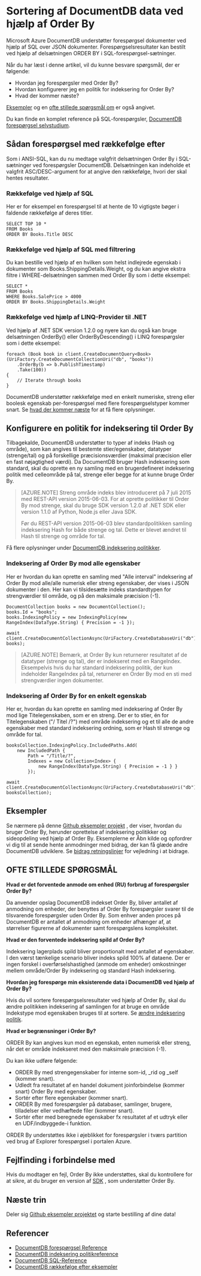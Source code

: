 <properties 
    pageTitle="Sortering af DocumentDB data ved hjælp af Order By | Microsoft Azure" 
    description="Lær, hvordan du bruger ORDER BY i DocumentDB forespørgsler i LINQ og SQL, og hvordan du kan angive en indeksering politik for ORDER BY forespørgsler." 
    services="documentdb" 
    authors="arramac" 
    manager="jhubbard" 
    editor="cgronlun" 
    documentationCenter=""/>

<tags 
    ms.service="documentdb" 
    ms.workload="data-services" 
    ms.tgt_pltfrm="na" 
    ms.devlang="na" 
    ms.topic="article" 
    ms.date="10/03/2016" 
    ms.author="arramac"/>

# <a name="sorting-documentdb-data-using-order-by"></a>Sortering af DocumentDB data ved hjælp af Order By
Microsoft Azure DocumentDB understøtter forespørgsel dokumenter ved hjælp af SQL over JSON dokumenter. Forespørgselsresultater kan bestilt ved hjælp af delsætningen ORDER BY i SQL-forespørgsel-sætninger.

Når du har læst i denne artikel, vil du kunne besvare spørgsmål, der er følgende: 

- Hvordan jeg forespørgsler med Order By?
- Hvordan konfigurerer jeg en politik for indeksering for Order By?
- Hvad der kommer næste?

[Eksempler](#samples) og en [ofte stillede spørgsmål om](#faq) er også angivet.

Du kan finde en komplet reference på SQL-forespørgsler, [DocumentDB forespørgsel selvstudium](documentdb-sql-query.md).

## <a name="how-to-query-with-order-by"></a>Sådan forespørgsel med rækkefølge efter
Som i ANSI-SQL, kan du nu medtage valgfrit delsætningen Order By i SQL-sætninger ved forespørgsler DocumentDB. Delsætningen kan indeholde et valgfrit ASC/DESC-argument for at angive den rækkefølge, hvori der skal hentes resultater. 

### <a name="ordering-using-sql"></a>Rækkefølge ved hjælp af SQL
Her er for eksempel en forespørgsel til at hente de 10 vigtigste bøger i faldende rækkefølge af deres titler. 

    SELECT TOP 10 * 
    FROM Books 
    ORDER BY Books.Title DESC

### <a name="ordering-using-sql-with-filtering"></a>Rækkefølge ved hjælp af SQL med filtrering
Du kan bestille ved hjælp af en hvilken som helst indlejrede egenskab i dokumenter som Books.ShippingDetails.Weight, og du kan angive ekstra filtre i WHERE-delsætningen sammen med Order By som i dette eksempel:

    SELECT * 
    FROM Books 
    WHERE Books.SalePrice > 4000
    ORDER BY Books.ShippingDetails.Weight

### <a name="ordering-using-the-linq-provider-for-net"></a>Rækkefølge ved hjælp af LINQ-Provider til .NET
Ved hjælp af .NET SDK version 1.2.0 og nyere kan du også kan bruge delsætningen OrderBy() eller OrderByDescending() i LINQ forespørgsler som i dette eksempel:

    foreach (Book book in client.CreateDocumentQuery<Book>(UriFactory.CreateDocumentCollectionUri("db", "books"))
        .OrderBy(b => b.PublishTimestamp)
        .Take(100))
    {
        // Iterate through books
    }

DocumentDB understøtter rækkefølge med en enkelt numeriske, streng eller boolesk egenskab per-forespørgsel med flere forespørgselstyper kommer snart. Se [hvad der kommer næste](#Whats_coming_next) for at få flere oplysninger.

## <a name="configure-an-indexing-policy-for-order-by"></a>Konfigurere en politik for indeksering til Order By

Tilbagekalde, DocumentDB understøtter to typer af indeks (Hash og område), som kan angives til bestemte stier/egenskaber, datatyper (strenge/tal) og på forskellige præcisionsværdier (maksimal præcision eller en fast nøjagtighed værdi). Da DocumentDB bruger Hash indeksering som standard, skal du oprette en ny samling med en brugerdefineret indeksering politik med celleområde på tal, strenge eller begge for at kunne bruge Order By. 

>[AZURE.NOTE] Streng område indeks blev introduceret på 7 juli 2015 med REST-API version 2015-06-03. For at oprette politikker til Order By mod strenge, skal du bruge SDK version 1.2.0 af .NET SDK eller version 1.1.0 af Python, Node.js eller Java SDK.
>
>Før du REST-API version 2015-06-03 blev standardpolitikken samling indeksering Hash for både strenge og tal. Dette er blevet ændret til Hash til strenge og område for tal. 

Få flere oplysninger under [DocumentDB indeksering politikker](documentdb-indexing-policies.md).

### <a name="indexing-for-order-by-against-all-properties"></a>Indeksering af Order By mod alle egenskaber
Her er hvordan du kan oprette en samling med "Alle interval" indeksering af Order By mod alle/alle numerisk eller streng egenskaber, der vises i JSON dokumenter i den. Her kan vi tilsidesætte indeks standardtypen for strengværdier til område, og på den maksimale præcision (-1).
                   
    DocumentCollection books = new DocumentCollection();
    books.Id = "books";
    books.IndexingPolicy = new IndexingPolicy(new RangeIndex(DataType.String) { Precision = -1 });
    
    await client.CreateDocumentCollectionAsync(UriFactory.CreateDatabaseUri("db"), books);  

>[AZURE.NOTE] Bemærk, at Order By kun returnerer resultatet af de datatyper (strenge og tal), der er indekseret med en RangeIndex. Eksempelvis hvis du har standard indeksering politik, der kun indeholder RangeIndex på tal, returnerer en Order By mod en sti med strengværdier ingen dokumenter.

### <a name="indexing-for-order-by-for-a-single-property"></a>Indeksering af Order By for en enkelt egenskab
Her er, hvordan du kan oprette en samling med indeksering af Order By mod lige Titelegenskaben, som er en streng. Der er to stier, én for Titelegenskaben ("/ Titel /?") med område indeksering og et til alle de andre egenskaber med standard indeksering ordning, som er Hash til strenge og område for tal.                    
    
    booksCollection.IndexingPolicy.IncludedPaths.Add(
        new IncludedPath { 
            Path = "/Title/?", 
            Indexes = new Collection<Index> { 
                new RangeIndex(DataType.String) { Precision = -1 } } 
            });
    
    await client.CreateDocumentCollectionAsync(UriFactory.CreateDatabaseUri("db"), booksCollection);  


## <a name="samples"></a>Eksempler
Se nærmere på denne [Github eksempler projekt](https://github.com/Azure/azure-documentdb-dotnet/tree/master/samples/code-samples/Queries) , der viser, hvordan du bruger Order By, herunder oprettelse af indeksering politikker og sideopdeling ved hjælp af Order By. Eksemplerne er Åbn kilde og opfordrer vi dig til at sende hente anmodninger med bidrag, der kan få glæde andre DocumentDB udviklere. Se [bidrag retningslinjer](https://github.com/Azure/azure-documentdb-net/blob/master/Contributing.md) for vejledning i at bidrage.  

## <a name="faq"></a>OFTE STILLEDE SPØRGSMÅL

**Hvad er det forventede anmode om enhed (RU) forbrug af forespørgsler Order By?**

Da anvender opslag DocumentDB indekset Order By, bliver antallet af anmodning om enheder, der benyttes af Order By forespørgsler svarer til de tilsvarende forespørgsler uden Order By. Som enhver anden proces på DocumentDB er antallet af anmodning om enheder afhænger af, at størrelser figurerne af dokumenter samt forespørgslens kompleksitet. 


**Hvad er den forventede indeksering spild af Order By?**

Indeksering lagerplads spild bliver proportionalt med antallet af egenskaber. I den værst tænkelige scenario bliver indeks spild 100% af dataene. Der er ingen forskel i overførselshastighed (anmode om enheder) omkostninger mellem område/Order By indeksering og standard Hash indeksering.

**Hvordan jeg forespørge min eksisterende data i DocumentDB ved hjælp af Order By?**

Hvis du vil sortere forespørgselsresultater ved hjælp af Order By, skal du ændre politikken indeksering af samlingen for at bruge en område Indekstype mod egenskaben bruges til at sortere. Se [ændre indeksering politik](documentdb-indexing-policies.md#modifying-the-indexing-policy-of-a-collection). 

**Hvad er begrænsninger i Order By?**

ORDER By kan angives kun mod en egenskab, enten numerisk eller streng, når det er område indekseret med den maksimale præcision (-1).

Du kan ikke udføre følgende:
 
- ORDER By med strengegenskaber for interne som-id, _rid og _self (kommer snart).
- Udledt fra resultatet af en handel dokument joinforbindelse (kommer snart) Order By med egenskaber.
- Sortér efter flere egenskaber (kommer snart).
- ORDER By med forespørgsler på databaser, samlinger, brugere, tilladelser eller vedhæftede filer (kommer snart).
- Sortér efter med beregnede egenskaber fx resultatet af et udtryk eller en UDF/indbyggede-i funktion.

ORDER By understøttes ikke i øjeblikket for forespørgsler i tværs partition ved brug af Explorer forespørgsel i portalen Azure.

## <a name="troubleshooting"></a>Fejlfinding i forbindelse med

Hvis du modtager en fejl, Order By ikke understøttes, skal du kontrollere for at sikre, at du bruger en version af [SDK](documentdb-sdk-dotnet.md) , som understøtter Order By. 

## <a name="next-steps"></a>Næste trin

Deler sig [Github eksempler projektet](https://github.com/Azure/azure-documentdb-dotnet/tree/master/samples/code-samples/Queries) og starte bestilling af dine data! 

## <a name="references"></a>Referencer
* [DocumentDB forespørgsel Reference](documentdb-sql-query.md)
* [DocumentDB indeksering politikreference](documentdb-indexing-policies.md)
* [DocumentDB SQL-Reference](https://msdn.microsoft.com/library/azure/dn782250.aspx)
* [DocumentDB rækkefølge efter eksempler](https://github.com/Azure/azure-documentdb-dotnet/tree/master/samples/code-samples/Queries)
 

